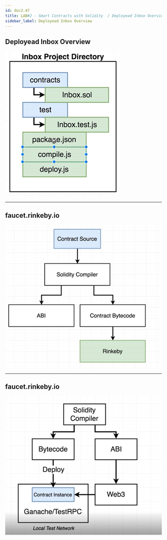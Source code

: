 ```yaml
---
id: doc2.47
title: LAB#2 - Smart Contracts with Solidity  / Deployead Inbox Overview
sidebar_label: Deployead Inbox Overview
---
```


## Deployead Inbox Overview


![alt text](.\assets\Imagem37_1.jpg)


---

## faucet.rinkeby.io



![alt text](.\assets\Imagem37_2.jpg)


---

## faucet.rinkeby.io



![alt text](.\assets\Imagem37_3.jpg)
